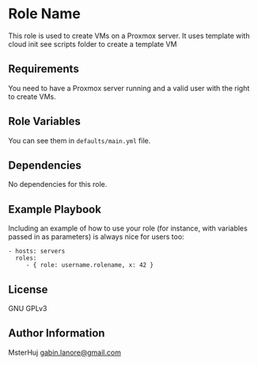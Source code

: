 Role Name
=========

This role is used to create VMs on a Proxmox server.
It uses template with cloud init see scripts folder to create a template VM

Requirements
------------

You need to have a Proxmox server running and a valid user with the right to create VMs.

Role Variables
--------------

You can see them in `defaults/main.yml` file.

Dependencies
------------

No dependencies for this role.

Example Playbook
----------------

Including an example of how to use your role (for instance, with variables passed in as parameters) is always nice for users too:

    - hosts: servers
      roles:
         - { role: username.rolename, x: 42 }

License
-------

GNU GPLv3

Author Information
------------------

MsterHuj <gabin.lanore@gmail.com>